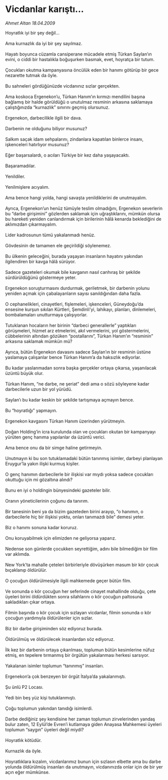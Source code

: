 # Vicdanlar karıştı...

*Ahmet Altan 18.04.2009*

<div class="taraf_structure_2col_1zq">
<div class="margen_n">



 <p>Hoyratlık iyi bir şey değil... <br/><br/>Ama kurnazlık da iyi bir şey sayılmaz. <br/><br/>Hayatı boyunca cüzamla cansiperane mücadele etmiş Türkan Saylan’ın evini, o ciddi bir hastalıkla boğuşurken basmak, evet, hoyratça bir tutum. <br/><br/>Çocukları okutma kampanyasına öncülük eden bir hanımı götürüp bir gece nezarette tutmak da öyle. <br/><br/>Bu sahneleri gördüğünüzde vicdanınız sızlar gerçekten. <br/><br/>Ama koskoca Ergenekon’u, Türkan Hanım’ın kırmızı mendilini başına bağlamış bir halde görüldüğü o unutulmaz resminin arkasına saklamaya çalıştığınızda “kurnazlık” sınırını geçmiş olursunuz. <br/><br/>Ergenekon, darbecilikle ilgili bir dava. <br/><br/>Darbenin ne olduğunu biliyor musunuz? <br/><br/>Salkım saçak idam sehpalarını, zindanlara kapatılan binlerce insanı, işkenceleri hatırlıyor musunuz? <br/><br/>Eğer başarsalardı, o acıları Türkiye bir kez daha yaşayacaktı. <br/><br/>Başaramadılar. <br/><br/>Yenildiler. <br/><br/>Yenilmişlere acıyalım. <br/><br/>Ama bence hangi yolda, hangi savaşta yenildiklerini de unutmayalım. <br/><br/>Ayrıca, Ergenekon’un henüz tümüyle teslim olmadığını, Ergenekon severlerin bu “darbe girişimini” gözlerden saklamak için uğraştıklarını, mümkün olursa bu hareketi yeniden canlandırmak için birilerinin hâlâ kenarda beklediğini de aklımızdan çıkarmayalım. <br/><br/>Lider kadrosunun tümü yakalanmadı henüz. <br/><br/>Gövdesinin de tamamen ele geçirildiği söylenemez. <br/><br/>Bu ülkenin geleceğini, burada yaşayan insanların hayatını yakından ilgilendiren bir kavga hâlâ sürüyor. <br/><br/>Sadece gazeteleri okumak bile kavganın nasıl canhıraş bir şekilde sürdürüldüğünü göstermeye yeter. <br/><br/>Ergenekon soruşturmasını durdurmak, geriletmek, bir darbenin yolunu yeniden açmak için çabalayanların sayısı sanıldığından daha fazla. <br/><br/>O cephanelikleri, cinayetleri, fişlemeleri, işkenceleri, Güneydoğu’da ensesine kurşun sıkılan Kürtleri, Şemdinli’yi, lahikayı, planları, dinlemeleri, bombalamaları unutturmaya çalışıyorlar. <br/><br/>Tutuklanan hocaların her birinin “darbeci generallerle” yaptıkları görüşmeleri, hizmet arz etmelerini, akıl vermelerini, yol göstermelerini, cübbelerinin altından gözüken “postallarını”, Türkan Hanım’ın “resminin” arkasına saklamak mümkün mü? <br/><br/>Ayrıca, bütün Ergenekon davasını sadece Saylan’ın bir resminin üstüne yaslamaya çalışanlar bence Türkan Hanım’a da haksızlık ediyorlar. <br/><br/>Bu kadar yaslanmadan sonra başka gerçekler ortaya çıkarsa, yaşanılacak üzüntü büyük olur. <br/><br/>Türkan Hanım, “ne darbe, ne şeriat” dedi ama o sözü söyleyene kadar darbecilerle uzun bir yol yürüdü. <br/><br/>Saylan’ı bu kadar keskin bir şekilde tartışmaya açmayın bence. <br/><br/>Bu “hoyratlığı” yapmayın. <br/><br/>Ergenekon kavgasını Türkan Hanım üzerinden yürütmeyin. <br/><br/>Doğan Holding’in icra kurulunda olan ve çocukları okutan bir kampanyayı yürüten genç hanıma yapılanlar da üzüntü verici. <br/><br/>Ama bence onu da bir simge haline getirmeyin. <br/><br/>Unutmayın ki bu son tutuklamadaki bütün tanınmış isimler, darbeyi planlayan Eruygur’la yakın ilişki kurmuş kişiler. <br/><br/>O genç hanımın darbecilerle bir ilişkisi var mıydı yoksa sadece çocukları okuttuğu için mi gözaltına alındı? <br/><br/>Bunu en iyi o holdingin bünyesindeki gazeteler bilir. <br/><br/>Oranın yöneticilerinin çoğunu da tanırım. <br/><br/>Bir tanesinin beni ya da bizim gazeteden birini arayıp, “o hanımın, o darbecilerle hiç bir ilişkisi yoktu, onları tanımazdı bile” demesi yeter. <br/><br/>Biz o hanımı sonuna kadar koruruz. <br/><br/>Onu koruyabilmek için elimizden ne geliyorsa yaparız. <br/><br/>Nedense son günlerde çocukken seyrettiğim, adını bile bilmediğim bir film var aklımda. <br/><br/>New York’ta mahalle çeteleri birbirleriyle dövüşürken masum bir kör çocuk bıçaklanıp öldürülür. <br/><br/>O çocuğun öldürülmesiyle ilgili mahkemede geçer bütün film. <br/><br/>Ve sonunda o kör çocuğun her seferinde cinayet mahallinde olduğu, çete üyeleri birini öldürdükten sonra silahlarını o kör çocuğun paltosuna sakladıkları çıkar ortaya. <br/><br/>Filmin başında o kör çocuk için sızlayan vicdanlar, filmin sonunda o kör çocuğun yardımıyla öldürülenler için sızlar. <br/><br/>Biz bir darbe girişiminden söz ediyoruz burada. <br/><br/>Öldürülmüş ve öldürülecek insanlardan söz ediyoruz. <br/><br/>İlk kez bir darbenin ortaya çıkarılması, toplumun bütün kesimlerine nüfuz etmiş, en tepelere tırmanmış bir örgütün yakalanması herkesi sarsıyor. <br/><br/>Yakalanan isimler toplumun “tanınmış” insanları. <br/><br/>Ergenekon’a çok benzeyen bir örgüt İtalya’da yakalanmıştı. <br/><br/>Şu ünlü P2 Locası. <br/><br/>Yedi bin beş yüz kişi tutuklanmıştı. <br/><br/>Çoğu toplumun yakından tanıdığı isimlerdi. <br/><br/>Darbe dediğiniz şey kendisine her zaman toplumun zirvelerinden yandaş bulur zaten, 12 Eylül’de Evren’i kutlamaya giden Anayasa Mahkemesi üyeleri toplumun “saygın” üyeleri değil miydi? <br/><br/>Hoyratlık kötüdür. <br/><br/>Kurnazlık da öyle. <br/><br/>Hoyratlıklara kızalım, vicdanlarımız bunun için sızlasın elbette ama bu darbe yolunda öldürülmüş insanları da unutmayın, vicdanınızda onlar için de bir yer açın eğer mümkünse. </p>
<br/>
<br/>
<br/>



<br/>


<div id="taraf_not">
</div>

</div>


</div>
